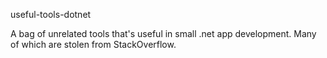 useful-tools-dotnet

A bag of unrelated tools that's useful in small .net app development. Many of which are stolen from StackOverflow.